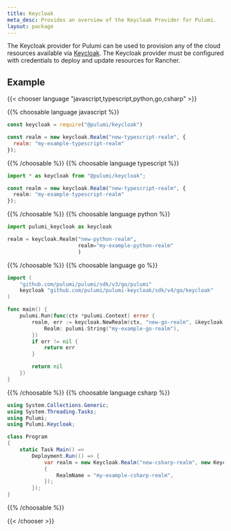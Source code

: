 ```yaml
---
title: Keycloak
meta_desc: Provides an overview of the Keycloak Provider for Pulumi.
layout: package
---
```


The Keycloak provider for Pulumi can be used to provision any of the cloud resources available via [Keycloak](https://www.keycloak.org/).
The Keycloak provider must be configured with credentials to deploy and update resources for Rancher.

## Example

{{< chooser language "javascript,typescript,python,go,csharp" >}}

{{% choosable language javascript %}}

```javascript
const keycloak = require("@pulumi/keycloak")

const realm = new keycloak.Realm("new-typescript-realm", {
  realm: "my-example-typescript-realm"
});
```

{{% /choosable %}}
{{% choosable language typescript %}}

```typescript
import * as keycloak from "@pulumi/keycloak";

const realm = new keycloak.Realm("new-typescript-realm", {
  realm: "my-example-typescript-realm"
});
```

{{% /choosable %}}
{{% choosable language python %}}

```python
import pulumi_keycloak as keycloak

realm = keycloak.Realm("new-python-realm",
                       realm="my-example-python-realm"
                       )
```

{{% /choosable %}}
{{% choosable language go %}}

```go
import (
	"github.com/pulumi/pulumi/sdk/v3/go/pulumi"
	keycloak "github.com/pulumi/pulumi-keycloak/sdk/v4/go/keycloak"
)

func main() {
	pulumi.Run(func(ctx *pulumi.Context) error {
        realm, err := keycloak.NewRealm(ctx, "new-go-realm", &keycloak.RealmArgs{
            Realm: pulumi.String("my-example-go-realm"),
        })
		if err != nil {
			return err
		}

		return nil
	})
}
```

{{% /choosable %}}
{{% choosable language csharp %}}

```csharp
using System.Collections.Generic;
using System.Threading.Tasks;
using Pulumi;
using Pulumi.Keycloak;

class Program
{
    static Task Main() =>
        Deployment.Run(() => {
            var realm = new Keycloak.Realm("new-csharp-realm", new Keycloak.RealmArgs
            {
                RealmName = "my-example-csharp-realm",
            });
        });
}
```

{{% /choosable %}}

{{< /chooser >}}
